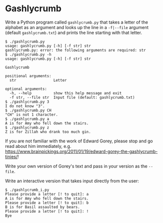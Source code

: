 # Gashlycrumb

Write a Python program called `gashlycrumb.py` that takes a letter of the alphabet as an argument and looks up the line in a `-f|--file` argument (default `gashlycrumb.txt`) and prints the line starting with that letter.

````
$ ./gashlycrumb.py
usage: gashlycrumb.py [-h] [-f str] str
gashlycrumb.py: error: the following arguments are required: str
$ ./gashlycrumb.py -h
usage: gashlycrumb.py [-h] [-f str] str

Gashlycrumb

positional arguments:
  str                 Letter

optional arguments:
  -h, --help          show this help message and exit
  -f str, --file str  Input file (default: gashlycrumb.txt)
$ ./gashlycrumb.py 3
I do not know "3".
$ ./gashlycrumb.py CH
"CH" is not 1 character.
$ ./gashlycrumb.py a
A is for Amy who fell down the stairs.
$ ./gashlycrumb.py z
Z is for Zillah who drank too much gin.
````

If you are not familiar with the work of Edward Gorey, please stop and go read about him immediately, e.g. https://www.brainpickings.org/2011/01/19/edward-gorey-the-gashlycrumb-tinies/! 

Write your own version of Gorey's text and pass in your version as the `--file`.

Write an interactive version that takes input directly from the user:

````
$ ./gashlycrumb_i.py
Please provide a letter [! to quit]: a
A is for Amy who fell down the stairs.
Please provide a letter [! to quit]: b
B is for Basil assaulted by bears.
Please provide a letter [! to quit]: !
Bye
````
